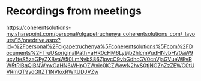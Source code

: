 # Recordings from meetings

<https://coherentsolutions-my.sharepoint.com/personal/olgapetruchenya_coherentsolutions_com/_layouts/15/onedrive.aspx?id=%2Fpersonal%2Folgapetruchenya%5Fcoherentsolutions%5Fcom%2FDocuments%2FTruU&originalPath=aHR0cHM6Ly9jb2hlcmVudHNvbHV0aW9ucy1teS5zaGFyZXBvaW50LmNvbS86ZjovcC9vbGdhcGV0cnVjaGVueWEvRW5tRlBqQlBNWmxGaHN6WHpOZWxic0lCZWowN2hxS0tjNGZnZzZEWC0tUVRmQT9ydGltZT1NVloxRWltUDJVZw>

